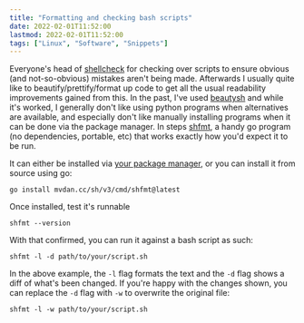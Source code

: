 ```yaml
---
title: "Formatting and checking bash scripts"
date: 2022-02-01T11:52:00
lastmod: 2022-02-01T11:52:00
tags: ["Linux", "Software", "Snippets"]
---
```


Everyone's head of [shellcheck](https://github.com/koalaman/shellcheck) for checking over scripts to ensure obvious (and not-so-obvious) mistakes aren't being made. Afterwards I usually quite like to beautify/prettify/format up code to get all the usual readability improvements gained from this. In the past, I've used [beautysh](https://github.com/lovesegfault/beautysh) and while it's worked, I generally don't like using python programs when alternatives are available, and especially don't like manually installing programs when it can be done via the package manager. In steps [shfmt](https://github.com/mvdan/sh), a handy go program (no dependencies, portable, etc) that works exactly how you'd expect it to be run.

It can either be installed via [your package manager](https://github.com/mvdan/sh#readme), or you can install it from source using go:
```
go install mvdan.cc/sh/v3/cmd/shfmt@latest
```

Once installed, test it's runnable
```
shfmt --version
```

With that confirmed, you can run it against a bash script as such:
```
shfmt -l -d path/to/your/script.sh
```

In the above example, the `-l` flag formats the text and the `-d` flag shows a diff of what's been changed.
If you're happy with the changes shown, you can replace the `-d` flag with `-w` to overwrite the original file:

```
shfmt -l -w path/to/your/script.sh
```